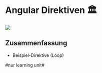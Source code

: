 # Angular Direktiven 🏛️

![][image-1]


## Zusammenfassung
- Beispiel-Direktive (Loop)

[image-1]:	assets/Bildschirmfoto%202022-12-17%20um%2017.35.57.png

#nur learning unit#